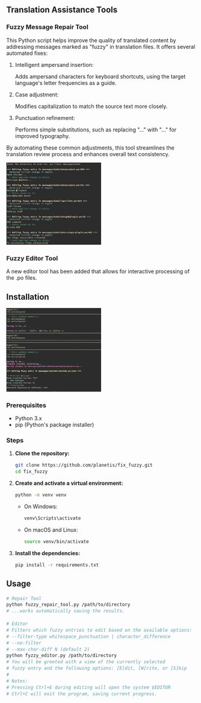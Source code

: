## Translation Assistance Tools
### Fuzzy Message Repair Tool

This Python script helps improve the quality of translated content
by addressing messages marked as "fuzzy" in translation files.
It offers several automated fixes:

1. Intelligent ampersand insertion:

   Adds ampersand characters for keyboard shortcuts, using the target
   language's letter frequencies as a guide.

2. Case adjustment:

   Modifies capitalization to match the source text more closely.

3. Punctuation refinement:

   Performs simple substitutions, such as replacing "..." with "…"
   for improved typography.

By automating these common adjustments, this tool streamlines the
translation review process and enhances overall text consistency.

<img src="screenshots/image_1.png" alt="Screenshot of Repair Tool" width="50%" />

### Fuzzy Editor Tool

A new editor tool has been added that allows for interactive processing
of the .po files.

## Installation

<img src="screenshots/image_2.png" alt="Screenshot of Editor" width="50%" />

### Prerequisites

- Python 3.x
- pip (Python's package installer)

### Steps

1. **Clone the repository:**

   ```sh
   git clone https://github.com/planetis/fix_fuzzy.git
   cd fix_fuzzy
   ```

2. **Create and activate a virtual environment:**

   ```sh
   python -m venv venv
   ```

   - On Windows:
     ```sh
     venv\Scripts\activate
     ```
   - On macOS and Linux:
     ```sh
     source venv/bin/activate
     ```

3. **Install the dependencies:**

   ```sh
   pip install -r requirements.txt
   ```

## Usage

```sh
# Repair Tool
python fuzzy_repair_tool.py /path/to/directory
# ...works automatically saving the results.

# Editor
# Filters which fuzzy entries to edit based on the available options:
# --filter-type whitespace_punctuation | character_difference
# --no-filter
# --max-char-diff N (default 2)
python fyzzy_editor.py /path/to/directory
# You will be greeted with a view of the currently selected
# fuzzy entry and the following options: [E]dit, [W]rite, or [S]kip
#
# Notes:
# Pressing Ctrl+E during editing will open the system $EDITOR
# Ctrl+C will exit the program, saving current progress.
```
